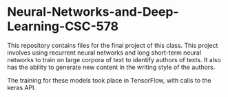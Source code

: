 # Neural-Networks-and-Deep-Learning-CSC-578

This repository contains files for the final project of this class. This project involves using recurrent neural networks and long short-term neural networks to train on large corpora of text to identify authors of texts. It also has the ability to generate new content in the writing style of the authors.

The training for these models took place in TensorFlow, with calls to the keras API.
